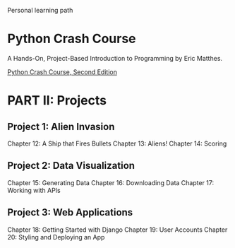 Personal learning path


# Python Crash Course
A Hands-On, Project-Based Introduction to Programming by Eric Matthes.

[Python Crash Course, Second Edition](http://www.nostarch.com/pythoncrashcourse/)

# PART II: Projects
## Project 1: Alien Invasion
Chapter 12: A Ship that Fires Bullets
Chapter 13: Aliens!
Chapter 14: Scoring

## Project 2: Data Visualization
Chapter 15: Generating Data
Chapter 16: Downloading Data
Chapter 17: Working with APIs

## Project 3: Web Applications
Chapter 18: Getting Started with Django
Chapter 19: User Accounts
Chapter 20: Styling and Deploying an App
